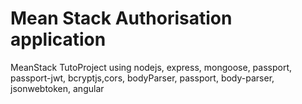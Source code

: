 # Mean Stack Authorisation application
MeanStack TutoProject using nodejs, express, mongoose, passport, passport-jwt, bcryptjs,cors, bodyParser, passport, body-parser, jsonwebtoken, angular
